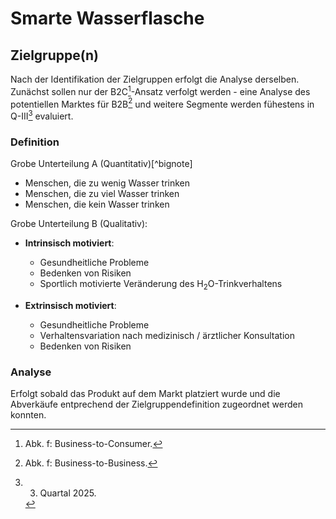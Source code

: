 # Smarte Wasserflasche 
##  

## Zielgruppe(n)
 Nach der Identifikation der Zielgruppen erfolgt die Analyse derselben.
 Zunächst sollen nur der B2C[^1]-Ansatz verfolgt werden - eine Analyse 
 des potentiellen Marktes für B2B[^2] und weitere Segmente werden 
 fühestens in Q-III[^3] evaluiert.

### Definition

Grobe Unterteilung A (Quantitativ)[^bignote]
* Menschen, die zu wenig Wasser trinken
* Menschen, die zu viel Wasser trinken
* Menschen, die kein Wasser trinken

Grobe Unterteilung B (Qualitativ):
* <b>Intrinsisch motiviert</b>:
    * Gesundheitliche Probleme 
    * Bedenken von Risiken
    * Sportlich motivierte Veränderung des H<sub>2</sub>O-Trinkverhaltens

* <b>Extrinsisch motiviert</b>:
    * Gesundheitliche Probleme 
    * Verhaltensvariation nach medizinisch / ärztlicher Konsultation
    * Bedenken von Risiken
    


### Analyse
Erfolgt sobald das Produkt auf dem Markt platziert wurde und die Abverkäufe entprechend der Zielgruppendefinition zugeordnet werden konnten.

 




[^1]: Abk. f: Business-to-Consumer.
[^2]: Abk. f: Business-to-Business. 
[^3]: 3. Quartal 2025.